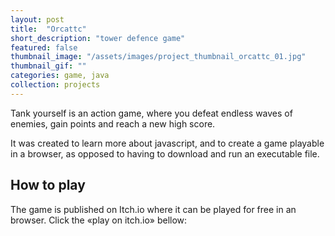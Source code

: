 ```yaml
---
layout: post
title:  "Orcattc"
short_description: "tower defence game"
featured: false
thumbnail_image: "/assets/images/project_thumbnail_orcattc_01.jpg"
thumbnail_gif: ""
categories: game, java
collection: projects
---
```

Tank yourself is an action game, where you defeat endless waves of enemies, gain points and reach a new high score.

It was created to learn more about javascript, and to create a game playable in a browser, as opposed to having to download and run an executable file.

## How to play
The game is published on Itch.io where it can be played for free in an browser. Click the «play on itch.io» bellow: